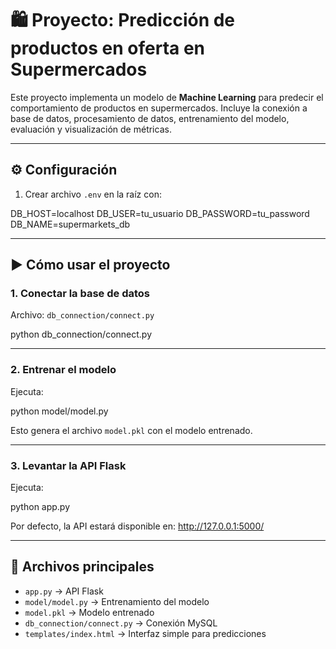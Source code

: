 # 🛍 Proyecto: Predicción de productos en oferta en Supermercados

Este proyecto implementa un modelo de **Machine Learning** para predecir el comportamiento de productos en supermercados. Incluye la conexión a base de datos, procesamiento de datos, entrenamiento del modelo, evaluación y visualización de métricas.

---


## ⚙️ Configuración

1. Crear archivo `.env` en la raíz con:

DB_HOST=localhost
DB_USER=tu_usuario
DB_PASSWORD=tu_password
DB_NAME=supermarkets_db

---

## ▶️ Cómo usar el proyecto

### **1. Conectar la base de datos**
Archivo: `db_connection/connect.py`  

python db_connection/connect.py

---

### **2. Entrenar el modelo**
Ejecuta:

python model/model.py

Esto genera el archivo `model.pkl` con el modelo entrenado.

---

### **3. Levantar la API Flask**
Ejecuta:

python app.py

Por defecto, la API estará disponible en:
http://127.0.0.1:5000/

---

## 📌 Archivos principales

- `app.py` → API Flask
- `model/model.py` → Entrenamiento del modelo
- `model.pkl` → Modelo entrenado
- `db_connection/connect.py` → Conexión MySQL
- `templates/index.html` → Interfaz simple para predicciones
